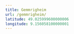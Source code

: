 ```yaml
---
title: Gemmrigheim
url: /gemmrigheim/
latitude: 49.025999600000006
longitude: 9.156058100000001
---
```

